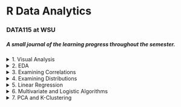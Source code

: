 # R Data Analytics 
### DATA115 at WSU 

##### A small journal of the learning progress throughout the semester.

<details>
  <summary>1. Visual Analysis</summary>
  
  ### Analysis of Disney Movie Ratings
  ##### From: MovieRating_disneyMovies.csv
  
  <details>
    <summary>2. Graphs</summary>
  
  ![a](https://github.com/ElishaPhillips/RDataAnalyticsProgress/blob/54d1843c76448c46112788c1f9bf88813e002b30/Images/1/jitter.1.1.png)
  
  
  ![a](https://github.com/ElishaPhillips/RDataAnalyticsProgress/blob/54d1843c76448c46112788c1f9bf88813e002b30/Images/1/scatter.1.1.png)
  </details>
  
  #### Analysis:
  
  ##### I noticed the rating of Disney movies is higher, on average, for females when compared to male reviewers. 
  ##### Potential explanations: One potential explanation is the target market for Disney films trend towards a female demographic. Another point to note is    a study done by the Center for the Study of Women in Television and Film, which found that "female critics tend to give higher ratings to films with women    in leading roles than male critics do."
   *[Source](https://www.nytimes.com/2018/07/17/movies/male-critics-are-harsher-than-women-on-female-led-films-study-says.html)* 
   
   ##### A better analysis could comprise of a larger selection of reviewers. In addition the selection of movies could be higher, to show a more conclusive trend.
  
</details>

<details>
  <summary>2. EDA</summary>
  
  ### Cost of Living Outlier Analysis
  ##### From COL.csv
  <details>
    <summary> Boxplots</summary>
  
  ##### Boxplots:
  ![a](https://github.com/ElishaPhillips/RDataAnalyticsProgress/blob/4e914caf4a85a5b0c1b2b7789bdd8b1c8501fe35/Images/2/2.plotadi.png)
  ![a](https://github.com/ElishaPhillips/RDataAnalyticsProgress/blob/4e914caf4a85a5b0c1b2b7789bdd8b1c8501fe35/Images/2/2.plotcap.png)
  ![a](https://github.com/ElishaPhillips/RDataAnalyticsProgress/blob/4e914caf4a85a5b0c1b2b7789bdd8b1c8501fe35/Images/2/2.plotcin.png)
  ![a](https://github.com/ElishaPhillips/RDataAnalyticsProgress/blob/4e914caf4a85a5b0c1b2b7789bdd8b1c8501fe35/Images/2/2.plotgas.png)
  ![a](https://github.com/ElishaPhillips/RDataAnalyticsProgress/blob/4e914caf4a85a5b0c1b2b7789bdd8b1c8501fe35/Images/2/2.plotrent.png)
  ![a](https://github.com/ElishaPhillips/RDataAnalyticsProgress/blob/4e914caf4a85a5b0c1b2b7789bdd8b1c8501fe35/Images/2/2.plotwine.png)  
   </details> 
   
   ##### Based on the boxplots above, I selected the Cappuccino, Cinema, Wine, and Avg.Rent to investigate further. 
   ##### Running the columns through a Rosner test: 

 ##### $all.stats
 <details>
  <summary> Rosner Test</summary>
 
 > ###### $data.name
 > ###### [1] "COL$Cappuccino"
 > ######   i   Mean.i      SD.i Value Obs.Num    R.i+1 lambda.i+1 Outlier
 > ###### 1 0 1.981481 0.7371312  4.48      10 3.389517   3.628495   FALSE
   #   
   
 > ###### $data.name  
 > ###### [1] "COL$Cinema"  
 > ######   i   Mean.i     SD.i Value Obs.Num     R.i+1 lambda.i+1 Outlier
 > ###### 1 0 6.775602 5.632751 79.49     115 12.909216   3.628495    TRUE
 > ###### 2 1 6.437395 2.655904 14.95     104  3.205163   3.627118   FALSE
   #   
   
 > ###### $data.name  
 > ###### [1] "COL$Wine"  
 > ######   i   Mean.i     SD.i Value Obs.Num    R.i+1 lambda.i+1 Outlier
 > ###### 1 0 7.079722 3.325691 26.15     174 5.734230   3.628495    TRUE
 > ###### 2 1 6.991023 3.066689 19.61     127 4.114854   3.627118    TRUE
 > ##### 3 2 6.932056 2.949177 17.43     115 3.559619   3.625734   FALSE
 > ###### 4 3 6.882770 2.866424 16.83     187 3.470258   3.624342   FALSE
   #  
   
 > ###### $data.name
 > ###### [1] "COL$Avg.Rent"
 > ######   i   Mean.i     SD.i   Value Obs.Num    R.i+1 lambda.i+1 Outlier
 > ###### 1 0 1092.979 664.7785 5052.31      37 5.955865   3.628495    TRUE
 > ###### 2 1 1074.564 608.6058 3268.84      22 3.605414   3.627118   FALSE
 > ###### 3 2 1064.310 591.1256 3164.42     106 3.552730   3.625734   FALSE
 > ###### 4 3 1054.450 574.6094 2788.71      16 3.018154   3.624342   FALSE
 > ###### 5 4 1046.270 563.3998 2607.95       3 2.771886   3.622942   FALSE 
 > ###### 6 5 1038.869 554.3124 2590.76      63 2.799669   3.621535   FALSE  
   #   
  </details> 
  
   ###### Identified Outliers:
   #  
   
   > ####### Cinema:
   > ####### Row 115, Riyadh -$79.49
   #
   
   > ####### Wine:
   > ####### Row 127, Manama - $19.61
   > ####### Row 174, Tehran - $26.15
   #   
   
   > ####### Avg.Rent:
   > ####### Row 37, Hong Kong - $5,052
   #  
   
   ###### In this specific case I would either exclude the rows from the dataset, or find an alternative dataset to crossreference. One could also            estimate the appropriate value instead, such as using a simple mean or a more complicated algorithm. 
   #   
   
  ### Height Weight Age Sex Analysis
  ##### From Height_Weight_Age_Sex.csv
  
  ##### Boxplots of the Height and Weight distribution:
  
   <details>
    <summary> Boxplots for height and Weight Columns</summary>
  
   ##### Boxplots:
   
  ![a](https://github.com/ElishaPhillips/RDataAnalyticsProgress/blob/4e914caf4a85a5b0c1b2b7789bdd8b1c8501fe35/Images/2/2.boxplot.1.png)  
  ![a](https://github.com/ElishaPhillips/RDataAnalyticsProgress/blob/4e914caf4a85a5b0c1b2b7789bdd8b1c8501fe35/Images/2/2.boxplot.2.png)
  
   </details>
   
  #### Analysis:

  ###### For the Height boxplot, the count distribution is asymetrical, with the majority of the data lying in the ~130 to 170 range. There lies some       notable outliers in the 50 through 75 range. The median is around 75% towards the top of the box, featuring a negative skew.
  
  ##### For the Weight boxplot, the count distribution is also asymmetrical, with no outliers shown.The box plot is skewed negatively.

   <details>
    <summary> Histograms</summary>
  
  ##### Histograms:  
  
  ![a](https://github.com/ElishaPhillips/RDataAnalyticsProgress/blob/4e914caf4a85a5b0c1b2b7789bdd8b1c8501fe35/Images/2/2.hist.1.png)  
  ![a](https://github.com/ElishaPhillips/RDataAnalyticsProgress/blob/4e914caf4a85a5b0c1b2b7789bdd8b1c8501fe35/Images/2/2.hist.2.png)
  
   </details>
   
  ##### Analysis:

  ##### For the Height histogram, the count distribution is asymetrical, with a fairly symmetrical hill from ~130-170, and a dip in count at about 155. This is where the majority of the data lies. We do see a definitive negative skewness. From 50 through 125, there is a much smaller amount of values and a small outlier at the 179 mark. I was not expecting to see the amount of values in the 75-125 range, as compared to the boxplot. The symmetry and skewness analysis did remain consistent.

  ##### For the Weight histogram, the count distribution is asymmetrical and has 2 peaks, one from 0-30 and another from 30-60. There are 3 notable outliers: at 7, and 11-12, and at 47. The graph is skewed negatively here as well.I ws not expecting to see the first hill, in the 0-30 range as compared to the boxplot, nor the outliers. The skewness analysis remained consistent. 

  ###### Separate boxplots for the weight data separated by the Male variable:
  
  <details>
    <summary> Boxplots Weight By Gender</summary>
  
  ##### Boxplots Weight by Gender:
  ![a](https://github.com/ElishaPhillips/RDataAnalyticsProgress/blob/4e914caf4a85a5b0c1b2b7789bdd8b1c8501fe35/Images/2/2.boxplot.3.png)  
  ![a](https://github.com/ElishaPhillips/RDataAnalyticsProgress/blob/4e914caf4a85a5b0c1b2b7789bdd8b1c8501fe35/Images/2/2.boxplot.4.png)
  
  </details>
  
   ##### Analysis: I noticed that the negative skew remains similar for both male and female weights, though the female weight remains lower on average      and has less of a distribution.

   ##### Adding a BMI column and an underweight column:
  
  <details>
    <summary> Histograms For BMI By Gender</summary>

  ##### Histograms for BMI by Gender:  
  
  ![a](https://github.com/ElishaPhillips/RDataAnalyticsProgress/blob/4e914caf4a85a5b0c1b2b7789bdd8b1c8501fe35/Images/2/2.hist.3.png)
  
  ![a](https://github.com/ElishaPhillips/RDataAnalyticsProgress/blob/4e914caf4a85a5b0c1b2b7789bdd8b1c8501fe35/Images/2/2.hist.4.png)
  
  </details>
  
  ##### Analysis: I noticed that the male BMI is more symmetrically skewed than the female BMI chart, though both are negatively skewed.The male histogram   also highlights two small outliers to the right.The male BMI also peaks at 1 lower than the female chart.


  ###### Scatterplot of height vs. weight for the full dataset that distinguishes both by gender and whether or not the individual is underweight
  ![a](https://github.com/ElishaPhillips/RDataAnalyticsProgress/blob/4e914caf4a85a5b0c1b2b7789bdd8b1c8501fe35/Images/2/2.scatter.png)
  
  ###### Analysis: I noticed for the underweight category, male and female remain a consistent grouping, with an even distribution across the x (height) axis from 50 to 200. As we look at non-underweight variables, the grouping is centered from 130 to 200 with one outlier at around 60 on the x axis. In addition, there is a clear trend towards the males in the dataset being both taller and heavier than the female set. The non-underweight grouping also remains positioned above the underweight grouping, as one would expect to see.
  
</details>

<details>
  <summary>3. Examining Correlations</summary>
  
  ### 2020 Basketball Rankings Correlation Analysis
  ##### From 2020bb_values.csv
  
  ##### Correlation between all columns: 
  
  ![a](https://github.com/ElishaPhillips/RDataAnalyticsProgress/blob/3da61bbe1cc56c08ec024cb1572dc80298c125ee/Images/3/3.corr.1.png)
  
  ##### The Rank column and the AdjEM column are most strongly correlated at -0.98. The Luck column is least correlated across the board.

  ##### Narrowing to teams in PAC12 
  
  ![a](https://github.com/ElishaPhillips/RDataAnalyticsProgress/blob/3da61bbe1cc56c08ec024cb1572dc80298c125ee/Images/3/3.corr.2.png)
  
  ##### Again, the Rank and AdjEM columns are most strongly correlated - though this time with an even stronger correlation of -0.99. AdjEM seems to have   the highest correlation across all columns. SoS_OppO is least strongly correlated across the columns. This time, luck surprisingly seems to have a          stronger correlation to other columns. Also the correlation between rank and the other columns is significantly lower on average.
  
  ### Cost of Living Correlation Analysis
  ##### From COL2.csv
  
  ##### Correlation between all columns: 
  
  ![a](https://github.com/ElishaPhillips/RDataAnalyticsProgress/blob/3da61bbe1cc56c08ec024cb1572dc80298c125ee/Images/3/3pairs.1.png)
  
  ##### Income seems to be one of the strongest correlating values to the other variables, except in the case of wine and gasoline.Both wine and gasoline   indicate not much of a significantly measurable relationship between the other variables. The strong relationship between cinema and cappuccino seems     like an interesting relationship to note. 
  
  ##### Investigating further with a scatterplot between Cappuccino and Cinema Columns, colored by Income:
  
  ![a](https://github.com/ElishaPhillips/RDataAnalyticsProgress/blob/3da61bbe1cc56c08ec024cb1572dc80298c125ee/Images/3/3.plot.1.png)
  
  ##### The relationship seems to hold true - people who spend less on drinks per month are less likely to spend money on going to movies. It should also   be noted, income plays a consistent factor, those who make more are observed to spend more on purchases like these - though the relationship is more       scattered at higher income. 
  
</details>

<details>
  <summary>4. Examining Distributions</summary>
  
  ### Examining distributions in seeded rnorm sequences
  
  > ##### **set.seed(2021)**
  > ##### **nmatrix <- matrix(rnorm(10, 25, 3), ncol=10, nrow=50)**
  
  ##### Distribution:
  
  ![a](https://github.com/ElishaPhillips/RDataAnalyticsProgress/blob/d5e7feeb9448af5cf93e54c7726d8f4eab7eb9f9/Images/4/4hist1.png)
  
  ##### Normality:
  
  ![a](https://github.com/ElishaPhillips/RDataAnalyticsProgress/blob/d5e7feeb9448af5cf93e54c7726d8f4eab7eb9f9/Images/4/4qq1.png)
  
  ##### Analysis: The points form a linear trend in the center as expected, however the extremities do not follow the same behavior and are distinctly        grouped away. This would suggest the sample set does not follow a normal distribution.
  
  ### Same seed with a much larger sample set, n=1000
  
 > ##### **set.seed(2021)**
 > ##### **nmatrix2 <- matrix(rnorm(1000, 25, 3), ncol=10, nrow=50))**
  
  ##### Distribution:
  
  ![a](https://github.com/ElishaPhillips/RDataAnalyticsProgress/blob/d5e7feeb9448af5cf93e54c7726d8f4eab7eb9f9/Images/4/4hist2.png)
  
  ##### Normality:
  
  ![a](https://github.com/ElishaPhillips/RDataAnalyticsProgress/blob/d5e7feeb9448af5cf93e54c7726d8f4eab7eb9f9/Images/4/4qq2.png)
  
  ##### Analysis: Both tails veer away from the distribution line, though there is more continuity with a higher sample set than in the previous plot. I     would conclude that there is still a higher number of extremities than one would find in a normal distribution set.
  
  ### Examining distributions in Pullman, WA Air Quality Data in 2020
  ##### From .csv
  
  ##### > Mean: 3.5262
  ##### > Standard Deviation 2.424
  
  ##### Histogram of the PM_Concentration column with am overlay a plot of the normal distribution with mean and standard deviation 
  ![a](https://github.com/ElishaPhillips/RDataAnalyticsProgress/blob/d5e7feeb9448af5cf93e54c7726d8f4eab7eb9f9/Images/4/4hist3.png)
  
  ##### Whats interesting to note is the PM Concentration tails to the right past PM6. On further analysis this is most likely due to the significant        wildfire season in 2020, this notion is further evidenced by the dates of the extreme values occurring beyond July.

</details>
  
<details>
  <summary>5. Linear Regression</summary>
  
   ### Linear Regression algorithm to fit Median Household Income with Percentage of BS Holders
   ##### From educationincome.csv
   
   ##### Initial scatterplot:
   ![a](https://github.com/ElishaPhillips/RDataAnalyticsProgress/blob/327bdedce27bb3967059427cf80b4350c4d937d1/Images/5/5.plot.1.png) 
   
   ##### There appears to be a clear linear trend in the two variable's relationship
   
   ##### Fittting a simple linear model: BS.Perc~Median.HH.Income
   
   ##### Scatterplot:
   
   ![a](https://github.com/ElishaPhillips/RDataAnalyticsProgress/blob/327bdedce27bb3967059427cf80b4350c4d937d1/Images/5/5.plot.2.png)
  
   ##### The coefficient of determination is: 0.66258
   
   ##### QQ plot of the residuals:
   
   ![a](https://github.com/ElishaPhillips/RDataAnalyticsProgress/blob/d36d073f3b48af369e85fd1cbe9f7b42244138c6/Images/5/5resid1.png)
   
   ##### Lightly tailed distribution
   
   ##### Residuals vs. Fitted 
   
   ![a](https://github.com/ElishaPhillips/RDataAnalyticsProgress/blob/6de48303bc64d547ba8d6d3686a46809f7f36dd7/Images/5/5.residfit.1.png)
   
   ##### Analysis: There is a notable bend in the fit on the left side through 27, I would mark that as possibly problematic. The graph marks 3 possible outliers as well. Also, the spread of the residuals is increasing as the graph moves towards the right.

  ## Picking another set: BS Rank vs ADV Percentage
  
  ##### Initial Scatterplot:
  ![a](https://github.com/ElishaPhillips/RDataAnalyticsProgress/blob/327bdedce27bb3967059427cf80b4350c4d937d1/Images/5/5.plot.3.png)
  
  
  ##### Fittting a simple linear model: BS.Perc~Median.HH.Income
  ##### Scatterplot:
  
  ![a](https://github.com/ElishaPhillips/RDataAnalyticsProgress/blob/327bdedce27bb3967059427cf80b4350c4d937d1/Images/5/5.plot.4.png)
  
  ##### There appears to be a strong negative correlation in the two variables' relationship.
  
  ##### The coefficient of determination is: 0.75593
  
  ##### QQ plot of the residuals:
  
  ![a](https://github.com/ElishaPhillips/R_Data_Analytics_Progress/blob/adfba694ee6c87225732ca44c14d014de263cd5a/Images/5/5resid2.png)
   
  ##### Residuals vs. Fitted 
   
  ![a](https://github.com/ElishaPhillips/RDataAnalyticsProgress/blob/6de48303bc64d547ba8d6d3686a46809f7f36dd7/Images/5/5.residfit.2.png)
   
  ##### The tails on this qqplot are much more heavily skewed beyond 1, and the residuals vs fitted plot doesn’t seem to hold as close to the centerline.       There does seems to be a quadratic relationship. Also, the heteroskedacity holds closer and remains more consistent from left to right.
 
</details>

<details>
  <summary>6. Multivariate and Logistic Algorithms</summary>
  
  ### Advertisement Investment Sales Metrics Multivariate Linear Analysis
  ##### From advertisment.csv
  
  ##### Correlation Matrix between all columns: 
  ![a](https://github.com/ElishaPhillips/RDataAnalyticsProgress/blob/7b0d5dfffc5201eac9559ba46a8f2d0aabe8900a/Images/6/6.pairs.1.png)
  
  ##### Analysis: Based on this plot, it seems that multiple linear regression would be appropriate to attempt due to the correlation between the media types   and the sales. The TV advertisements seem to hold the strongest correlation, while the radio and newspaper come in second and third. 
  
  ##### Fitting a multiple linear regression model using all three media columns as predictors with the sales column as the dependent variable 
  ##### lm(sales ~ TV + radio + newspaper, advertising)
  
  ##### Residuals:
  ![a](https://github.com/ElishaPhillips/RDataAnalyticsProgress/blob/61398539aa86ba724e9cb12abbbe7757235bbcf7/Images/6/6.plot.1.png)

  ##### Coefficient of determination for the fit: r^2 = 0.8972
  
  ### ISLR Student Default Logistic Regression Analysis
  ##### From default_ISLR.csv

  ##### Fitted model:
   $$
    \ln\left(\frac{P}{1-P}\right) = -10.65 + 549.9x_i
   $$
  
  ##### Plotting accuracy: 97.25%
  
  ![a](https://github.com/ElishaPhillips/RDataAnalyticsProgress/blob/fef57b9c070cb9b868862c9cee9be4f3bc47507c/Images/6/6.plot.2.png)
  
</details>

<details>
  <summary>7. PCA and K-Clustering</summary>
  
  ##### Iris Set PCA and K-Means Clustering
  ###### Initial Scatterplot of petal width vs. petal length colored by the subspecies:
  
  ![a](https://github.com/ElishaPhillips/RDataAnalyticsProgress/blob/8d8855ba3db627c767d221213b7c577b6582c549/Images/7/7.plot.1.png)
  
  ##### Variance explained with the four numerical columns as inputs:
  ![a](https://github.com/ElishaPhillips/RDataAnalyticsProgress/blob/c15bce1fee8fdef856fd5021bf43a94f8e3a7f24/Images/7/7.hist.1.png)

  ##### Importance of components:
 > #####                           PC1    PC2     PC3     PC4
 > ##### Standard deviation     1.7061 0.9598 0.38387 0.14355
 > ##### Proportion of Variance 0.7277 0.2303 0.03684 0.00515
 > ##### Cumulative Proportion  0.7277 0.9580 0.99485 1.00000
 
 ##### 95% of the variance is explained by the first 2 principal components
 
 ##### Scatterplot matrix:
 ![a](https://github.com/ElishaPhillips/RDataAnalyticsProgress/blob/8d8855ba3db627c767d221213b7c577b6582c549/Images/7/7.pairs.1.png)
 
 ##### Scatter plot of the 2 selected principal components colored by subspecies
 ![a](https://github.com/ElishaPhillips/RDataAnalyticsProgress/blob/8d8855ba3db627c767d221213b7c577b6582c549/Images/7/7.plot.2.png)
 
 ##### Original Loading
> #####                     PC1         PC2        PC3        PC4
> ##### sepal_length  0.5223716 -0.37231836  0.7210168  0.2619956
> ##### sepal_width  -0.2633549 -0.92555649 -0.2420329 -0.1241348
> ##### petal_length  0.5812540 -0.02109478 -0.1408923 -0.8011543
> ##### petal_width   0.5656110 -0.06541577 -0.6338014  0.5235463
 
  ##### Applying K means clustering to the dataset using all 4 PC's as a benchmark 
  ![a](https://github.com/ElishaPhillips/RDataAnalyticsProgress/blob/8d8855ba3db627c767d221213b7c577b6582c549/Images/7/7.plot.3.png)

  ![a](https://github.com/ElishaPhillips/RDataAnalyticsProgress/blob/8d8855ba3db627c767d221213b7c577b6582c549/Images/7/7.plot.4.png)
 
  ##### Applying K means clustering to the dataset using the 2 selected PC's
  ![a](https://github.com/ElishaPhillips/RDataAnalyticsProgress/blob/8d8855ba3db627c767d221213b7c577b6582c549/Images/7/7.plot.5.png)
  ![a](https://github.com/ElishaPhillips/RDataAnalyticsProgress/blob/8d8855ba3db627c767d221213b7c577b6582c549/Images/7/7.plot.6.png)
  
  ##### Total Withins Sum of Squares:
 
  > ##### Original K-Means Clustering: 78.94
  > ##### With 2 Principal Components: 171.32
  
</details>
